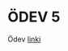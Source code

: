 # ÖDEV 5
Ödev [linki](https://app.patika.dev/egitimler/java-ile-backend-web-development-patikasi/java101/pratik-daire-alan-cevre)